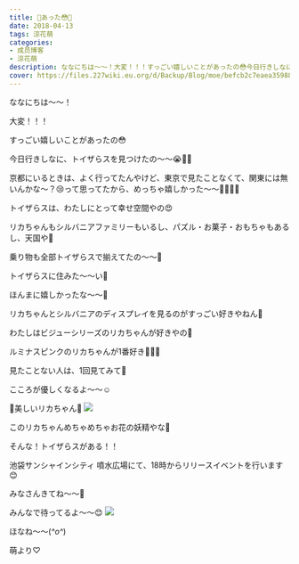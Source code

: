 ```yaml
---
title: 💓あった😳💓
date: 2018-04-13
tags: 涼花萌
categories: 
- 成员博客
- 涼花萌
description: ななにちは〜〜！大変！！！すっごい嬉しいことがあったの😳今日行きしなに、トイザらスを見つけたの〜〜😭💓💓京都にいるときは、...
cover: https://files.227wiki.eu.org/d/Backup/Blog/moe/befcb2c7eaea35988a28bf3adc34d.jpg 
---
```








ななにちは〜〜！







大変！！！





すっごい嬉しいことがあったの😳









今日行きしなに、トイザらスを見つけたの〜〜😭💓💓






京都にいるときは、よく行ってたんやけど、東京で見たことなくて、関東には無いんかな〜？😢って思ってたから、めっちゃ嬉しかった〜〜💓💓💓💓








トイザらスは、わたしにとって幸せ空間やの😍







リカちゃんもシルバニアファミリーもいるし、パズル・お菓子・おもちゃもあるし、天国や💫







乗り物も全部トイザらスで揃えてたの〜〜💓








トイザらスに住みた〜〜い🙈







ほんまに嬉しかったな〜〜🙈











リカちゃんとシルバニアのディスプレイを見るのがすっごい好きやねん💓








わたしはビジューシリーズのリカちゃんが好きやの💓







ルミナスピンクのリカちゃんが1番好き💓💓💓









見たことない人は、1回見てみて👀








こころが優しくなるよ〜〜☺️










🌸美しいリカちゃん🌸
![](https://files.227wiki.eu.org/d/Backup/Blog/moe/befcb2c7eaea35988a28bf3adc34d.jpg)






このリカちゃんめちゃめちゃお花の妖精やな🌸





















そんな！トイザらスがある！！







池袋サンシャインシティ 噴水広場にて、18時からリリースイベントを行います😊









みなさんきてね〜〜💓







みんなで待ってるよ〜〜😊
![](https://files.227wiki.eu.org/d/Backup/Blog/moe/befcb2c7eaea35988a28bf3adc34d-01.jpg)











ほなね〜〜(*^o^*)





萌より♡


